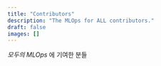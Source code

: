 ```yaml
---
title: "Contributors"
description: "The MLOps for ALL contributors."
draft: false
images: []
---
```


*모두의 MLOps* 에 기여한 분들
